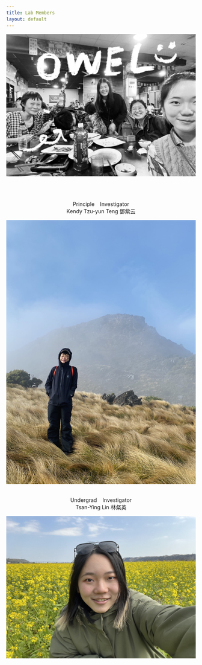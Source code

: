 ```yaml
---
title: Lab Members
layout: default
---
```



![owel_photo](owel_photo.JPG)

<br/><br/>

<center> Principle &ensp; Investigator </center>
<center> Kendy Tzu-yun Teng 鄧紫云 </center>

![PI_photo](PI_photo.jpeg)
 
<br/>

<center>Undergrad &ensp; Investigator </center>
<center>Tsan-Ying Lin 林粲英 </center>

![Tsan_photo](Tsan_photo.jpg)

<br/><br/>
